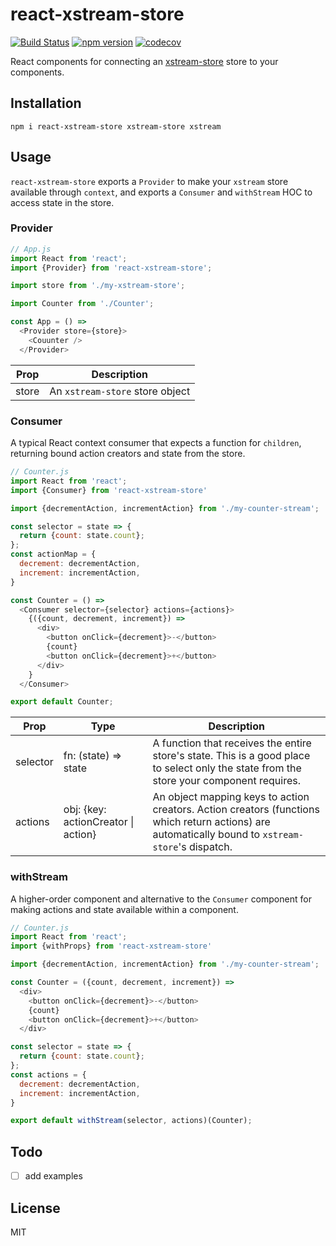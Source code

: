# react-xstream-store

[![Build Status](https://travis-ci.org/fixate/react-xstream-store.svg?branch=master)](https://travis-ci.org/fixate/react-xstream-store)
[![npm version](https://badge.fury.io/js/react-xstream-store.svg)](https://badge.fury.io/js/react-xstream-store)
[![codecov](https://codecov.io/gh/fixate/react-xstream-store/branch/master/graph/badge.svg)](https://codecov.io/gh/fixate/react-xstream-store)

React components for connecting an [xstream-store](https://github.com/fixate/xstream-store) store to your components.

## Installation

```
npm i react-xstream-store xstream-store xstream
```

## Usage

`react-xstream-store` exports a `Provider` to make your `xstream` store
available through `context`, and exports a `Consumer` and `withStream` HOC to
access state in the store.

### Provider

```javascript
// App.js
import React from 'react';
import {Provider} from 'react-xstream-store';

import store from './my-xstream-store';

import Counter from './Counter';

const App = () =>
  <Provider store={store}>
    <Couunter />
  </Provider>
```

| Prop  | Description                     |
|-------|---------------------------------|
| store | An `xstream-store` store object |

### Consumer

A typical React context consumer that expects a function for `children`,
returning bound action creators and state from the store.

```javascript
// Counter.js
import React from 'react';
import {Consumer} from 'react-xstream-store'

import {decrementAction, incrementAction} from './my-counter-stream';

const selector = state => {
  return {count: state.count};
};
const actionMap = {
  decrement: decrementAction,
  increment: incrementAction,
}

const Counter = () =>
  <Consumer selector={selector} actions={actions}>
    {({count, decrement, increment}) =>
      <div>
        <button onClick={decrement}>-</button>
        {count}
        <button onClick={decrement}>+</button>
      </div>
    }
  </Consumer>

export default Counter;
```

| Prop     | Type                               | Description                                                                                                                                         |
|----------|------------------------------------|-----------------------------------------------------------------------------------------------------------------------------------------------------|
| selector | fn: (state) => state               | A function that receives the entire store's state.  This is a good place to select only the state from the store your component requires.           |
| actions  | obj: {key: actionCreator \| action} | An object mapping keys to action creators.  Action creators (functions which return actions) are automatically bound to `xstream-store`'s dispatch. |

### withStream

A higher-order component and alternative to the `Consumer` component for making
actions and state available within a component.

```javascript
// Counter.js
import React from 'react';
import {withProps} from 'react-xstream-store'

import {decrementAction, incrementAction} from './my-counter-stream';

const Counter = ({count, decrement, increment}) =>
  <div>
    <button onClick={decrement}>-</button>
    {count}
    <button onClick={decrement}>+</button>
  </div>

const selector = state => {
  return {count: state.count};
};
const actions = {
  decrement: decrementAction,
  increment: incrementAction,
}

export default withStream(selector, actions)(Counter);
```

## Todo

- [ ] add examples

## License

MIT
